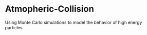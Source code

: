 # Atmopheric-Collision
Using Monte Carlo simulations to model the behavior of high energy particles
